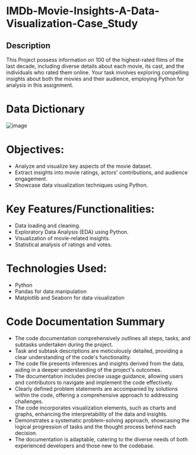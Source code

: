 # IMDb-Movie-Insights-A-Data-Visualization-Case_Study

## Description
This Project possess information on 100 of the highest-rated films of the last decade, including diverse details about each movie, its cast, and the individuals who rated them online. Your task involves exploring compelling insights about both the movies and their audience, employing Python for analysis in this assignment.

# Data Dictionary

![image](https://github.com/ElonaAdak7/IMDb-Movie-Insights-A-Data-Visualization-Case_Study/assets/152463689/2d786fa6-2a1b-488d-9bdd-735a9852d79f)

#  Objectives:
- Analyze and visualize key aspects of the movie dataset.
- Extract insights into movie ratings, actors' contributions, and audience engagement.
- Showcase data visualization techniques using Python.

# Key Features/Functionalities:
- Data loading and cleaning.
- Exploratory Data Analysis (EDA) using Python.
- Visualization of movie-related insights.
- Statistical analysis of ratings and votes.

# Technologies Used:
- Python
- Pandas for data manipulation
- Matplotlib and  Seaborn for data visualization

# Code Documentation Summary
- The code documentation comprehensively outlines all steps, tasks, and subtasks undertaken during the project.
- Task and subtask descriptions are meticulously detailed, providing a clear understanding of the code's functionality.
- The code file presents inferences and insights derived from the data, aiding in a deeper understanding of the project's outcomes.
- The documentation includes precise usage guidance, allowing users and contributors to navigate and implement the code effectively.
- Clearly defined problem statements are accompanied by solutions within the code, offering a comprehensive approach to addressing challenges.
- The code incorporates visualization elements, such as charts and graphs, enhancing the interpretability of the data and insights.
- Demonstrates a systematic problem-solving approach, showcasing the logical progression of tasks and the thought process behind each decision.
- The documentation is adaptable, catering to the diverse needs of both experienced developers and those new to the codebase.
